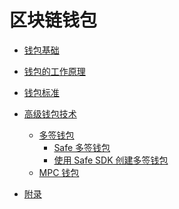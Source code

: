 # 区块链钱包

- [钱包基础](./basic.md)
    <!-- - 钱包的定义和功能
    - 钱包的重要性
    - 钱包类型(热钱包、冷钱包、硬件钱包等)
    - 钱包地址和私钥
    - 主流区块链钱包介绍 -->

- [钱包的工作原理](./principle.md)
	<!-- - 公钥和私钥
	- 地址生成
	- 交易签名过程
    - 助记词和种子短语
    - 分层确定性(HD)钱包 -->

- [钱包标准](./standards.md)

- [高级钱包技术](./senior.md)
    - [多签钱包](./multisig_wallet.md)
        - [Safe 多签钱包](./safe_wallet.md)
        - [使用 Safe SDK 创建多签钱包](./safe_sdk_wallet.md)
    - [MPC 钱包](./mpc_wallet.md)

- [附录](appendix.md)